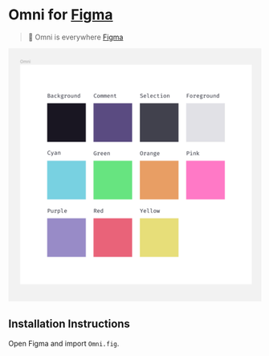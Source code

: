 # Omni for [Figma](https://www.figma.com/)

> 🎨 Omni is everywhere [Figma](https://www.figma.com/)

![Screenshot](.github/figma.png)

## Installation Instructions

Open Figma and import `Omni.fig`.
